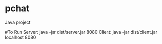 # pchat
Java project

#To Run
Server: java -jar dist/server.jar 8080
Client: java -jar dist/client.jar localhost 8080
